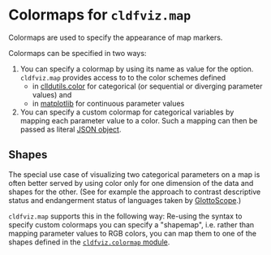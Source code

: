 # Colormaps for `cldfviz.map`

Colormaps are used to specify the appearance of map markers.

Colormaps can be specified in two ways:

1. You can specify a colormap by using its name as value for the option. `cldfviz.map` provides access to
   to the color schemes defined 
   - in [clldutils.color](https://clldutils.readthedocs.io/en/latest/color.html)
     for categorical (or sequential or diverging parameter values) and
   - in [matplotlib](https://matplotlib.org/stable/tutorials/colors/colormaps.html) for continuous parameter values
2. You can specify a custom colormap for categorical variables by mapping each parameter value to a color.
   Such a mapping can then be passed as literal [JSON object](https://en.wikipedia.org/wiki/JSON#Data_types).


## Shapes

The special use case of visualizing two categorical parameters on a map is often better
served by using color only for one dimension of the data and shapes for the other. (See
for example the approach to contrast descriptive status and endangerment status of languages
taken by [GlottoScope](https://glottolog.org/langdoc/status/browser?macroarea=Eurasia&focus=ed).)

`cldfviz.map` supports this in the following way: Re-using the syntax to specify custom
colormaps you can specify a "shapemap", i.e. rather than mapping parameter values to RGB colors,
you can map them to one of the shapes defined in the [`cldfviz.colormap` module](../src/cldfviz/colormap.py).
